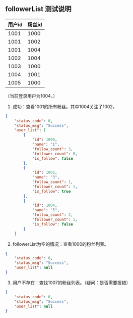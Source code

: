 ## followerList 测试说明

| 用户id      | 粉丝id |
| ----------- | ----------- |
| 1001        | 1000        |
| 1001        | 1002        |
| 1001        | 1004        |
| 1002        | 1004        |
| 1003        | 1000        |
| 1004        | 1001        |
| 1005        | 1000        |

（当前登录用户为1004。）
1. 成功：查看1001的所有粉丝。其中1004关注了1002。
```json
{
    "status_code": 0,
    "status_msg": "Success",
    "user_list": [
        {
            "id": 1000,
            "name": "1",
            "follow_count": 3,
            "follower_count": 0,
            "is_follow": false
        },
        {
            "id": 1002,
            "name": "3",
            "follow_count": 1,
            "follower_count": 1,
            "is_follow": true
        },
        {
            "id": 1004,
            "name": "5",
            "follow_count": 2,
            "follower_count": 1,
            "is_follow": false
        }
    ]
```
2. followerList为空的情况：查看1000的粉丝列表。
```json
{
    "status_code": 0,
    "status_msg": "Success",
    "user_list": null
}
```
3. 用户不存在：查找1007的粉丝列表。（疑问：是否需要报错）
```json
{
    "status_code": 0,
    "status_msg": "Success",
    "user_list": null
}
```